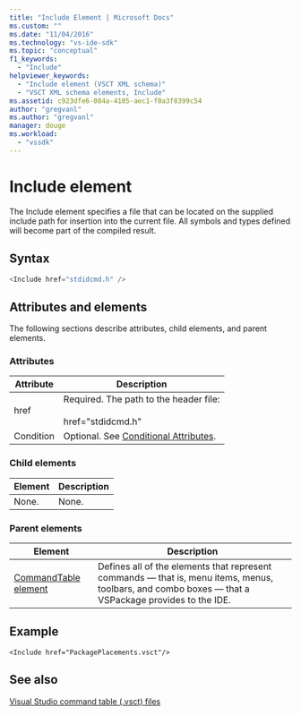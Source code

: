 ```yaml
---
title: "Include Element | Microsoft Docs"
ms.custom: ""
ms.date: "11/04/2016"
ms.technology: "vs-ide-sdk"
ms.topic: "conceptual"
f1_keywords: 
  - "Include"
helpviewer_keywords: 
  - "Include element (VSCT XML schema)"
  - "VSCT XML schema elements, Include"
ms.assetid: c923dfe6-084a-4105-aec1-f0a3f8399c54
author: "gregvanl"
ms.author: "gregvanl"
manager: douge
ms.workload: 
  - "vssdk"
---
```

# Include element
The Include element specifies a file that can be located on the supplied include path for insertion into the current file.  All symbols and types defined will become part of the compiled result.  
  
## Syntax  
  
```csharp  
<Include href="stdidcmd.h" />  
```  
  
## Attributes and elements  
 The following sections describe attributes, child elements, and parent elements.  
  
### Attributes  
  
|Attribute|Description|  
|---------------|-----------------|  
|href|Required. The path to the header file:<br /><br /> href="stdidcmd.h"|  
|Condition|Optional. See [Conditional Attributes](../extensibility/vsct-xml-schema-conditional-attributes.md).|  
  
### Child elements  
  
|Element|Description|  
|-------------|-----------------|  
|None.|None.|  
  
### Parent elements  
  
|Element|Description|  
|-------------|-----------------|  
|[CommandTable element](../extensibility/commandtable-element.md)|Defines all of the elements that represent commands — that is, menu items, menus, toolbars, and combo boxes — that a VSPackage provides to the IDE.|  
  
## Example  
  
```  
<Include href="PackagePlacements.vsct"/>  
```  
  
## See also  
 [Visual Studio command table (.vsct) files](../extensibility/internals/visual-studio-command-table-dot-vsct-files.md)